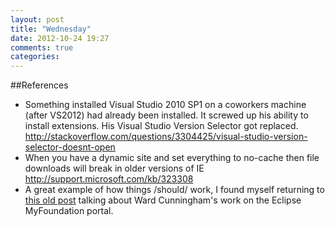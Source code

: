 ```yaml
---
layout: post
title: "Wednesday"
date: 2012-10-24 19:27
comments: true
categories: 
---
```


##References

* Something installed Visual Studio 2010 SP1 on a coworkers machine (after VS2012) had already been installed. It screwed up his ability to install extensions. His Visual Studio Version Selector got replaced. http://stackoverflow.com/questions/3304425/visual-studio-version-selector-doesnt-open
* When you have a dynamic site and set everything to no-cache then file downloads will break in older versions of IE http://support.microsoft.com/kb/323308
* A great example of how things /should/ work, I found myself returning to [this old post](http://blog.jonudell.net/2008/03/04/ward-cunninghams-visible-workings/) talking about Ward Cunningham's work on the Eclipse MyFoundation portal.

